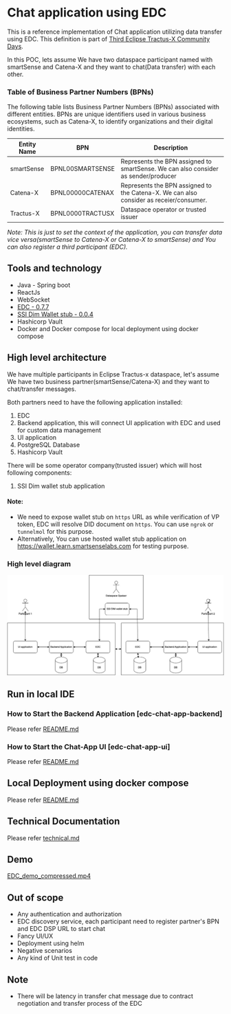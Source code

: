 # Chat application using EDC

This is a reference implementation of Chat application utilizing data transfer using EDC.
This definition is part of [Third Eclipse Tractus-X Community Days](https://eclipse-tractusx.github.io/blog/community-days-12-2024).

In this POC, lets assume We have two dataspace participant named with smartSense and Catena-X and they want to chat(Data transfer) with each other.  

### Table of Business Partner Numbers (BPNs)

The following table lists Business Partner Numbers (BPNs) associated with different entities. BPNs are unique identifiers used in various business ecosystems, such as Catena-X, to identify organizations and their digital identities.

| **Entity Name** | **BPN**          | **Description**                                                                        |
|-----------------|------------------|----------------------------------------------------------------------------------------|
| smartSense      | BPNL00SMARTSENSE | Represents the BPN assigned to smartSense. We can also consider as sender/producer     |
| Catena-X        | BPNL00000CATENAX | Represents the BPN assigned to the Catena-X. We can also consider as receier/consumer. |
| Tractus-X       | BPNL0000TRACTUSX | Dataspace operator or trusted issuer                                                   |

*Note: This is just to set the context of the application, you can transfer data vice versa(smartSense to Catena-X or Catena-X to smartSense) and You can also register a third participant (EDC).* 

## Tools and technology
- Java - Spring boot
- ReactJs
- WebSocket
- [EDC - 0.7.7](https://github.com/eclipse-tractusx/tractusx-edc)
- [SSI Dim Wallet stub - 0.0.4](https://github.com/eclipse-tractusx/ssi-dim-wallet-stub)
- Hashicorp Vault
- Docker and Docker compose for local deployment using docker compose

## High level architecture

We have multiple participants in Eclipse Tractus-x dataspace, let's assume We have two business partner(smartSense/Catena-X) and they want to chat/transfer messages. 

Both partners need to have the following application installed:

1. EDC 
2. Backend application, this will connect UI application with EDC and used for custom data management 
3. UI application
4. PostgreSQL Database
5. Hashicorp Vault

There will be some operator company(trusted issuer) which will host following components:

1. SSI Dim wallet stub application

#### Note: 
- We need to expose wallet stub on `https` URL as while verification of VP token, EDC will resolve DID document on `https`. You can use `ngrok` or `tunnelmol` for this purpose.
- Alternatively, You can use hosted wallet stub application on https://wallet.learn.smartsenselabs.com for testing purpose.

### High level diagram 

![EDC Chat app.jpg](docs/images/EDC_Chat_app.jpg)

## Run in local IDE
### How to Start the Backend Application [edc-chat-app-backend]

Please refer [README.md](edc-chat-app-backend/README.md)

### How to Start the Chat-App UI [edc-chat-app-ui]

Please refer [README.md](edc-chat-app-ui/README.md)

## Local Deployment using docker compose

Please refer [README.md](deployment/README.md)

## Technical Documentation 

Please refer [technical.md](docs/technical.md)

## Demo

[EDC_demo_compressed.mp4](docs/EDC_demo_compressed.mp4)

## Out of scope
- Any authentication and authorization 
- EDC discovery service, each participant need to register partner's BPN and EDC DSP URL to start chat
- Fancy UI/UX
- Deployment using helm
- Negative scenarios
- Any kind of Unit test in code

## Note
- There will be latency in transfer chat message due to contract negotiation and transfer process of the EDC 
